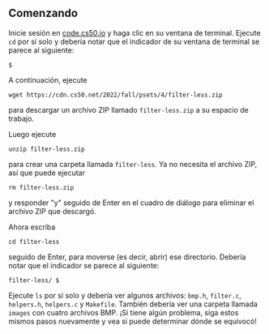 Comenzando
---------------

Inicie sesión en [code.cs50.io](https://code.cs50.io/) y haga clic en su ventana de terminal. Ejecute `cd` por sí solo y debería notar que el indicador de su ventana de terminal se parece al siguiente:

    $
    

A continuación, ejecute

    wget https://cdn.cs50.net/2022/fall/psets/4/filter-less.zip
    

para descargar un archivo ZIP llamado `filter-less.zip` a su espacio de trabajo.

Luego ejecute

    unzip filter-less.zip
    

para crear una carpeta llamada `filter-less`. Ya no necesita el archivo ZIP, así que puede ejecutar

    rm filter-less.zip
    

y responder "y" seguido de Enter en el cuadro de diálogo para eliminar el archivo ZIP que descargó.

Ahora escriba

    cd filter-less
    

seguido de Enter, para moverse (es decir, abrir) ese directorio. Debería notar que el indicador se parece al siguiente:

    filter-less/ $
    

Ejecute `ls` por sí solo y debería ver algunos archivos: `bmp.h`, `filter.c`, `helpers.h`, `helpers.c` y `Makefile`. También debería ver una carpeta llamada `images` con cuatro archivos BMP. ¡Si tiene algún problema, siga estos mismos pasos nuevamente y vea si puede determinar dónde se equivocó!